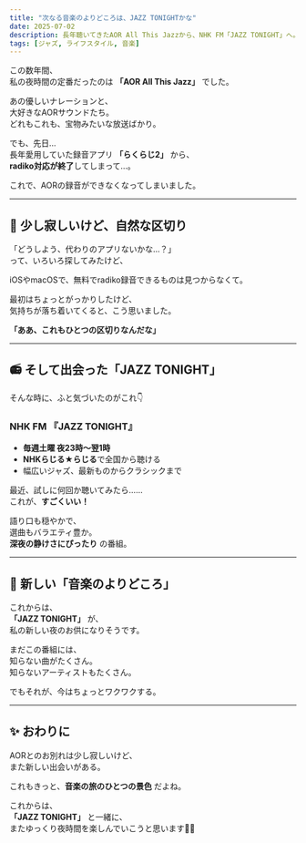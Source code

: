```yaml
---
title: "次なる音楽のよりどころは、JAZZ TONIGHTかな"
date: 2025-07-02
description: 長年聴いてきたAOR All This Jazzから、NHK FM「JAZZ TONIGHT」へ。夜の音楽習慣に、ちょっとした変化が訪れました。
tags: [ジャズ, ライフスタイル, 音楽]
---
```


この数年間、  
私の夜時間の定番だったのは **「AOR All This Jazz」** でした。

あの優しいナレーションと、  
大好きなAORサウンドたち。  
どれもこれも、宝物みたいな放送ばかり。

でも、先日…  
長年愛用していた録音アプリ **「らくらじ2」** から、  
**radiko対応が終了**してしまって…。

これで、AORの録音ができなくなってしまいました。

---

## 🌱 少し寂しいけど、自然な区切り

「どうしよう、代わりのアプリないかな…？」  
って、いろいろ探してみたけど、

iOSやmacOSで、無料でradiko録音できるものは見つからなくて。

最初はちょっとがっかりしたけど、  
気持ちが落ち着いてくると、こう思いました。

**「ああ、これもひとつの区切りなんだな」**

---

## 📻 そして出会った「JAZZ TONIGHT」

そんな時に、ふと気づいたのがこれ👇

### NHK FM 『JAZZ TONIGHT』

- **毎週土曜 夜23時～翌1時**
- **NHKらじる★らじる**で全国から聴ける
- 幅広いジャズ、最新ものからクラシックまで

最近、試しに何回か聴いてみたら……  
これが、**すごくいい！**

語り口も穏やかで、  
選曲もバラエティ豊か。  
**深夜の静けさにぴったり** の番組。

---

## 🌿 新しい「音楽のよりどころ」

これからは、  
**「JAZZ TONIGHT」** が、  
私の新しい夜のお供になりそうです。

まだこの番組には、  
知らない曲がたくさん。  
知らないアーティストもたくさん。

でもそれが、今はちょっとワクワクする。

---

## ✨ おわりに

AORとのお別れは少し寂しいけど、  
また新しい出会いがある。

これもきっと、**音楽の旅のひとつの景色** だよね。

これからは、  
**「JAZZ TONIGHT」** と一緒に、  
またゆっくり夜時間を楽しんでいこうと思います🌙🎶
